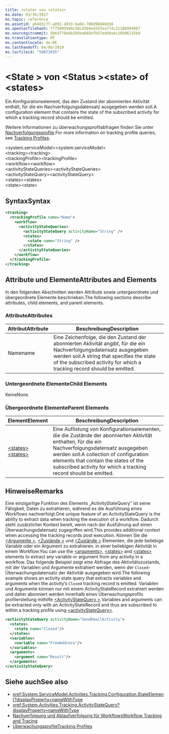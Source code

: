 ```yaml
---
title: <state> von <states>
ms.date: 03/30/2017
ms.topic: reference
ms.assetid: ab483c7f-a091-4933-ba6b-708d96846d38
ms.openlocfilehash: ff75895949c50cd369e4297ea77dc21106994067
ms.sourcegitcommit: 5b6d778ebb269ee6684fb57ad69a8c28b06235b9
ms.translationtype: MT
ms.contentlocale: de-DE
ms.lasthandoff: 04/08/2019
ms.locfileid: "59073935"
---
```

# <a name="state-of-states"></a><span data-ttu-id="07827-102">\<State > von \<Status ></span><span class="sxs-lookup"><span data-stu-id="07827-102">\<state> of \<states></span></span>
<span data-ttu-id="07827-103">Ein Konfigurationselement, das den Zustand der abonnierten Aktivität enthält, für die ein Nachverfolgungsdatensatz ausgegeben werden soll.</span><span class="sxs-lookup"><span data-stu-id="07827-103">A configuration element that contains the state of the subscribed activity for which a tracking record should be emitted.</span></span>  
  
 <span data-ttu-id="07827-104">Weitere Informationen zu überwachungsprofilabfragen finden Sie unter [Nachverfolgungsprofile](../../../../../docs/framework/windows-workflow-foundation/tracking-profiles.md).</span><span class="sxs-lookup"><span data-stu-id="07827-104">For more information on tracking profile queries, see [Tracking Profiles](../../../../../docs/framework/windows-workflow-foundation/tracking-profiles.md).</span></span>  
  
<span data-ttu-id="07827-105">\<system.serviceModel></span><span class="sxs-lookup"><span data-stu-id="07827-105">\<system.serviceModel></span></span>  
<span data-ttu-id="07827-106">\<tracking></span><span class="sxs-lookup"><span data-stu-id="07827-106">\<tracking></span></span>  
<span data-ttu-id="07827-107">\<trackingProfile></span><span class="sxs-lookup"><span data-stu-id="07827-107">\<trackingProfile></span></span>  
<span data-ttu-id="07827-108">\<workflow></span><span class="sxs-lookup"><span data-stu-id="07827-108">\<workflow></span></span>  
<span data-ttu-id="07827-109">\<activityStateQueries></span><span class="sxs-lookup"><span data-stu-id="07827-109">\<activityStateQueries></span></span>  
<span data-ttu-id="07827-110">\<activityStateQuery></span><span class="sxs-lookup"><span data-stu-id="07827-110">\<activityStateQuery></span></span>  
<span data-ttu-id="07827-111">\<states></span><span class="sxs-lookup"><span data-stu-id="07827-111">\<states></span></span>  
<span data-ttu-id="07827-112">\<state></span><span class="sxs-lookup"><span data-stu-id="07827-112">\<state></span></span>  
  
## <a name="syntax"></a><span data-ttu-id="07827-113">Syntax</span><span class="sxs-lookup"><span data-stu-id="07827-113">Syntax</span></span>  
  
```xml  
<tracking>
  <trackingProfile name="Name">
    <workflow>
      <activityStateQueries>
        <activityStateQuery activityName="String" />
        <states>
          <state name="String" />
        </states>
      </activityStateQueries>
    </workflow>
  </trackingProfile>
</tracking>  
```  
  
## <a name="attributes-and-elements"></a><span data-ttu-id="07827-114">Attribute und Elemente</span><span class="sxs-lookup"><span data-stu-id="07827-114">Attributes and Elements</span></span>  
 <span data-ttu-id="07827-115">In den folgenden Abschnitten werden Attribute sowie untergeordnete und übergeordnete Elemente beschrieben.</span><span class="sxs-lookup"><span data-stu-id="07827-115">The following sections describe attributes, child elements, and parent elements.</span></span>  
  
### <a name="attributes"></a><span data-ttu-id="07827-116">Attribute</span><span class="sxs-lookup"><span data-stu-id="07827-116">Attributes</span></span>  
  
|<span data-ttu-id="07827-117">Attribut</span><span class="sxs-lookup"><span data-stu-id="07827-117">Attribute</span></span>|<span data-ttu-id="07827-118">Beschreibung</span><span class="sxs-lookup"><span data-stu-id="07827-118">Description</span></span>|  
|---------------|-----------------|  
|<span data-ttu-id="07827-119">Name</span><span class="sxs-lookup"><span data-stu-id="07827-119">name</span></span>|<span data-ttu-id="07827-120">Eine Zeichenfolge, die den Zustand der abonnierten Aktivität angibt, für die ein Nachverfolgungsdatensatz ausgegeben werden soll.</span><span class="sxs-lookup"><span data-stu-id="07827-120">A string that specifies the state of the subscribed activity for which a tracking record should be emitted.</span></span>|  
  
### <a name="child-elements"></a><span data-ttu-id="07827-121">Untergeordnete Elemente</span><span class="sxs-lookup"><span data-stu-id="07827-121">Child Elements</span></span>  
 <span data-ttu-id="07827-122">Keine</span><span class="sxs-lookup"><span data-stu-id="07827-122">None.</span></span>  
  
### <a name="parent-elements"></a><span data-ttu-id="07827-123">Übergeordnete Elemente</span><span class="sxs-lookup"><span data-stu-id="07827-123">Parent Elements</span></span>  
  
|<span data-ttu-id="07827-124">Element</span><span class="sxs-lookup"><span data-stu-id="07827-124">Element</span></span>|<span data-ttu-id="07827-125">Beschreibung</span><span class="sxs-lookup"><span data-stu-id="07827-125">Description</span></span>|  
|-------------|-----------------|  
|[<span data-ttu-id="07827-126">\<states></span><span class="sxs-lookup"><span data-stu-id="07827-126">\<states></span></span>](../../../../../docs/framework/configure-apps/file-schema/windows-workflow-foundation/states-of-activitystatequery.md)|<span data-ttu-id="07827-127">Eine Auflistung von Konfigurationselementen, die die Zustände der abonnierten Aktivität enthalten, für die ein Nachverfolgungsdatensatz ausgegeben werden soll.</span><span class="sxs-lookup"><span data-stu-id="07827-127">A collection of configuration elements that contain the states of the subscribed activity for which a tracking record should be emitted.</span></span>|  
  
## <a name="remarks"></a><span data-ttu-id="07827-128">Hinweise</span><span class="sxs-lookup"><span data-stu-id="07827-128">Remarks</span></span>  
 <span data-ttu-id="07827-129">Eine einzigartige Funktion des Elements „ActivityStateQuery“ ist seine Fähigkeit, Daten zu extrahieren, während es die Ausführung eines Workflows nachverfolgt.</span><span class="sxs-lookup"><span data-stu-id="07827-129">One unique feature of an ActivityStateQuery is the ability to extract data when tracking the execution of a workflow.</span></span> <span data-ttu-id="07827-130">Dadurch steht zusätzlicher Kontext bereit, wenn nach der Ausführung auf einen Überwachungsdatensatz zugegriffen wird.</span><span class="sxs-lookup"><span data-stu-id="07827-130">This provides additional context when accessing the tracking records post execution.</span></span> <span data-ttu-id="07827-131">Können Sie die [ \<Argumente >](../../../../../docs/framework/configure-apps/file-schema/windows-workflow-foundation/arguments.md), [ \<Zustände >](../../../../../docs/framework/configure-apps/file-schema/windows-workflow-foundation/states.md) und [ \<Zustände >](../../../../../docs/framework/configure-apps/file-schema/windows-workflow-foundation/states.md) Elementen, die jede beliebige Variable oder ein Argument zu extrahieren. in einer beliebigen Aktivität in einem Workflow.</span><span class="sxs-lookup"><span data-stu-id="07827-131">You can use the [\<arguments>](../../../../../docs/framework/configure-apps/file-schema/windows-workflow-foundation/arguments.md), [\<states>](../../../../../docs/framework/configure-apps/file-schema/windows-workflow-foundation/states.md) and [\<states>](../../../../../docs/framework/configure-apps/file-schema/windows-workflow-foundation/states.md) elements to extract any variable or argument from any activity in a workflow.</span></span> <span data-ttu-id="07827-132">Das folgende Beispiel zeigt eine Abfrage des Aktivitätszustands, mit der Variablen und Argumente extrahiert werden, wenn der `Closed`-Überwachungsdatensatz der Aktivität ausgegeben wird.</span><span class="sxs-lookup"><span data-stu-id="07827-132">The following example shows an activity state query that extracts variables and arguments when the activity’s `Closed` tracking record is emitted.</span></span> <span data-ttu-id="07827-133">Variablen und Argumente können nur mit einem ActivityStateRecord extrahiert werden und daher abonniert werden innerhalb eines Überwachungsprofils profilerstellung mithilfe [ \<ActivityStateQuery >](../../../../../docs/framework/configure-apps/file-schema/windows-workflow-foundation/activitystatequery.md).</span><span class="sxs-lookup"><span data-stu-id="07827-133">Variables and arguments can be extracted only with an ActivityStateRecord and thus are subscribed to within a tracking profile using [\<activityStateQuery>](../../../../../docs/framework/configure-apps/file-schema/windows-workflow-foundation/activitystatequery.md).</span></span>  
  
```xml  
<activityStateQuery activityName="SendEmailActivity">  
  <states>  
    <state name="Closed"/>  
  </states>  
  <variables>  
    <variable name="FromAddress"/>  
  </variables>  
  <arguments>  
    <argument name="Result"/>  
  </arguments>  
</activityStateQuery>  
```  
  
## <a name="see-also"></a><span data-ttu-id="07827-134">Siehe auch</span><span class="sxs-lookup"><span data-stu-id="07827-134">See also</span></span>

- <xref:System.ServiceModel.Activities.Tracking.Configuration.StateElement?displayProperty=nameWithType>
- <xref:System.Activities.Tracking.ActivityStateQuery?displayProperty=nameWithType>
- [<span data-ttu-id="07827-135">Nachverfolgung und Ablaufverfolgung für Workflows</span><span class="sxs-lookup"><span data-stu-id="07827-135">Workflow Tracking and Tracing</span></span>](../../../../../docs/framework/windows-workflow-foundation/workflow-tracking-and-tracing.md)
- [<span data-ttu-id="07827-136">Überwachungsprofile</span><span class="sxs-lookup"><span data-stu-id="07827-136">Tracking Profiles</span></span>](../../../../../docs/framework/windows-workflow-foundation/tracking-profiles.md)
